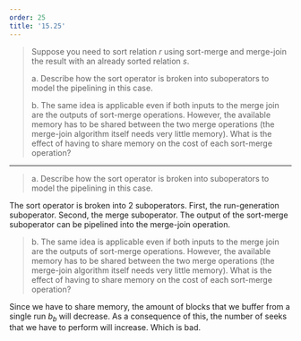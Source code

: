 ```yaml
---
order: 25
title: '15.25'
---
```

> Suppose you need to sort relation $r$ using sort-merge and merge-join the 
> result with an already sorted relation $s$. 
> 
> a. Describe how the sort operator is broken into suboperators to model the 
> pipelining in this case. 
> 
> b. The same idea is applicable even if both inputs to the merge join are the 
> outputs of sort-merge operations. However, the available memory has to be shared
> between the two merge operations (the merge-join algorithm itself needs very little
> memory). What is the effect of having to share memory on the cost of each sort-merge
> operation? 

--------------------------------

> a. Describe how the sort operator is broken into suboperators to model the 
> pipelining in this case. 

The sort operator is broken into 2 suboperators. First, the run-generation suboperator. 
Second, the merge suboperator. The output of the sort-merge suboperator can be pipelined into 
the merge-join operation. 

> b. The same idea is applicable even if both inputs to the merge join are the 
> outputs of sort-merge operations. However, the available memory has to be shared
> between the two merge operations (the merge-join algorithm itself needs very little
> memory). What is the effect of having to share memory on the cost of each sort-merge
> operation? 

Since we have to share memory, the amount of blocks that we buffer from a single run $b_b$ will 
decrease. As a consequence of this, the number of seeks that we have to perform will increase. 
Which is bad. 